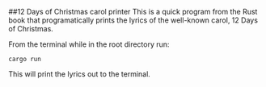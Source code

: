 ##12 Days of Christmas carol printer
This is a quick program from the Rust book that programatically prints the lyrics of the well-known carol, 12 Days of Christmas.

From the terminal while in the root directory run:

`cargo run` 

This will print the lyrics out to the terminal.